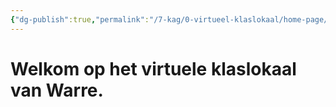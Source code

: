 ```yaml
---
{"dg-publish":true,"permalink":"/7-kag/0-virtueel-klaslokaal/home-page/","tags":"gardenEntry"}
---
```

# Welkom op het virtuele klaslokaal van Warre.
